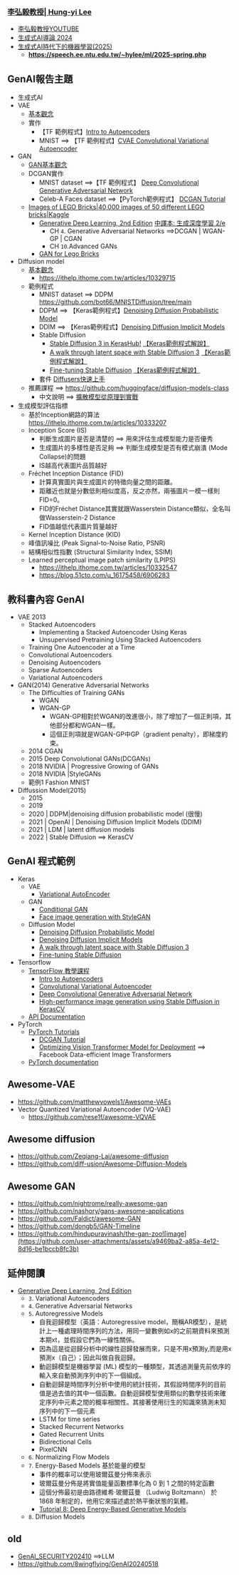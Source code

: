 ### [李弘毅教授| Hung-yi Lee](https://www.youtube.com/@HungyiLeeNTU)
- [李弘毅教授YOUTUBE](李弘毅教授YOUTUBE.md)
- [生成式AI導論 2024](https://www.youtube.com/playlist?list=PLJV_el3uVTsPz6CTopeRp2L2t4aL_KgiI)
- [生成式AI時代下的機器學習(2025)](https://www.youtube.com/playlist?list=PLJV_el3uVTsNZEFAdQsDeOdzAaHTca2Gi)
  - **https://speech.ee.ntu.edu.tw/~hylee/ml/2025-spring.php** 

## GenAI報告主題
- 生成式AI
- VAE
  - [基本觀念](GenAI_VAE.md)
  - 實作
    - 【TF 範例程式】[Intro to Autoencoders](https://www.tensorflow.org/tutorials/generative/autoencoder)
    - MNIST ==> 【TF 範例程式】[CVAE Convolutional Variational Autoencoder](https://www.tensorflow.org/tutorials/generative/cvae)
- GAN 
  - [GAN基本觀念](GenAI_GAN.md)
  - DCGAN實作
    - MNIST dataset ==>【TF 範例程式】 [Deep Convolutional Generative Adversarial Network](https://www.tensorflow.org/tutorials/generative/dcgan)
    - Celeb-A Faces dataset ==>【PyTorch範例程式】 [DCGAN Tutorial](https://docs.pytorch.org/tutorials/beginner/dcgan_faces_tutorial.html)
  - [Images of LEGO Bricks|40,000 images of 50 different LEGO bricks|Kaggle](https://www.kaggle.com/datasets/joosthazelzet/lego-brick-images)
    - [Generative Deep Learning, 2nd Edition](https://learning.oreilly.com/library/view/generative-deep-learning/9781098134174/) [中譯本: 生成深度學習 2/e](https://www.tenlong.com.tw/products/9786263248540?list_name=srh)
      - CH `4`. Generative Adversarial Networks ==>DCGAN | WGAN-GP | CGAN
      - CH `10`.Advanced GANs
    - [GAN for Lego Bricks](https://www.kaggle.com/code/gabrielcabas/gan-for-lego-bricks)
- Diffusion model
  - [基本觀念](DIFFUSION_2025.md)
    - https://ithelp.ithome.com.tw/articles/10329715
  - 範例程式
    - MNIST dataset  ==> DDPM  https://github.com/bot66/MNISTDiffusion/tree/main
    - DDPM  ==> 【Keras範例程式】[Denoising Diffusion Probabilistic Model](https://keras.io/examples/generative/ddpm/)
    - DDIM  ==> 【Keras範例程式】[Denoising Diffusion Implicit Models](https://keras.io/examples/generative/ddim/)
    - Stable Diffusion
      - [Stable Diffusion 3 in KerasHub!](https://keras.io/keras_hub/guides/stable_diffusion_3_in_keras_hub/) [【Keras範例程式解說】](Keras_SD_1.md)
      - [A walk through latent space with Stable Diffusion 3](https://keras.io/examples/generative/random_walks_with_stable_diffusion_3/) [【Keras範例程式解說】](Keras_SD_2.md)
      - [Fine-tuning Stable Diffusion](https://keras.io/examples/generative/finetune_stable_diffusion/) [【Keras範例程式解說】](Keras_SD_3.md)
    - 套件 [Diffusers快速上手](Diffusers快速上手.md)
  - 推薦課程 ==> https://github.com/huggingface/diffusion-models-class
    - 中文說明 ==> [擴散模型從原理到實戰](https://www.tenlong.com.tw/products/9787115618870?list_name=srh) 
- 生成模型評估指標
  - 基於Inception網路的算法 https://ithelp.ithome.com.tw/articles/10333207
  - Inception Score (IS)
    - 判斷生成圖片是否是清楚的 ==>  用來評估生成模型能力是否優秀
    - 生成圖片的多樣性是否足夠 ==> 判斷生成模型是否有模式崩潰 (Mode Collapse)的問題
    - IS越高代表圖片品質越好
  - Fréchet Inception Distance (FID)
    - 計算真實圖片與生成圖片的特徵向量之間的距離。
    - 距離近也就是分數低則相似度高，反之亦然，兩張圖片一模一樣則FID=0。
    - FID的Fréchet Distance其實就跟Wasserstein Distance類似，全名叫做Wasserstein-2 Distance
    - FID值越低代表圖片質量越好
  - Kernel Inception Distance (KID)
  - 峰值訊噪比 (Peak Signal-to-Noise Ratio, PSNR)
  - 結構相似性指數 (Structural Similarity Index, SSIM)
  - Learned perceptual image patch similarity (LPIPS)
    - https://ithelp.ithome.com.tw/articles/10332547
    - https://blog.51cto.com/u_16175458/6906283   

## 教科書內容 GenAI
- VAE 2013
  - Stacked Autoencoders
    - Implementing a Stacked Autoencoder Using Keras
    - Unsupervised Pretraining Using Stacked Autoencoders
  - Training One Autoencoder at a Time
  - Convolutional Autoencoders
  - Denoising Autoencoders
  - Sparse Autoencoders
  - Variational Autoencoders 
- GAN(2014) Generative Adversarial Networks
  - The Difficulties of Training GANs
    - WGAN
    - WGAN-GP
      - WGAN-GP相對於WGAN的改進很小，除了增加了一個正則項，其他部分都和WGAN一樣。
      - 這個正則項就是WGAN-GP中GP（gradient penalty），即梯度約束。
  - 2014 CGAN
  - 2015 Deep Convolutional GANs(DCGANs)
  - 2018 NVIDIA | Progressive Growing of GANs
  - 2018 NVIDIA |StyleGANs
  - 範例1 Fashion MNIST
- Diffussion Model(2015)
  - 2015 
  - 2019
  - 2020 | DDPM|denoising diffusion probabilistic model (很慢)
  - 2021 | OpenAI | Denoising Diffusion Implicit Models (DDIM)
  - 2021 | LDM | latent diffusion models
  - 2022 | Stable Diffusion  ==> KerasCV


## GenAI 程式範例
- Keras
  - VAE
    - [Variational AutoEncoder](https://keras.io/examples/generative/vae/)
  - GAN
    - [Conditional GAN](https://keras.io/examples/generative/conditional_gan/)
    - [Face image generation with StyleGAN](https://keras.io/examples/generative/stylegan/)
  - Diffusion Model
    - [Denoising Diffusion Probabilistic Model](https://keras.io/examples/generative/ddpm/)
    - [Denoising Diffusion Implicit Models](https://keras.io/examples/generative/ddim/)
    - [A walk through latent space with Stable Diffusion 3](https://keras.io/examples/generative/random_walks_with_stable_diffusion_3/)
    - [Fine-tuning Stable Diffusion](https://keras.io/examples/generative/finetune_stable_diffusion/)
- Tensorflow
  - [TensorFlow 教學課程](https://www.tensorflow.org/tutorials?hl=zh-tw)
    - [Intro to Autoencoders](https://www.tensorflow.org/tutorials/generative/autoencoder)
    - [Convolutional Variational Autoencoder](https://www.tensorflow.org/tutorials/generative/cvae)
    - [Deep Convolutional Generative Adversarial Network](https://www.tensorflow.org/tutorials/generative/dcgan)
    - [High-performance image generation using Stable Diffusion in KerasCV](https://www.tensorflow.org/tutorials/generative/generate_images_with_stable_diffusion)
  - [API Documentation](https://www.tensorflow.org/api_docs)
- PyTorch
  - [PyTorch Tutorials](https://docs.pytorch.org/tutorials/)
    - [DCGAN Tutorial](https://docs.pytorch.org/tutorials/beginner/dcgan_faces_tutorial.html)
    - [Optimizing Vision Transformer Model for Deployment](https://docs.pytorch.org/tutorials/beginner/vt_tutorial.html) ==> Facebook Data-efficient Image Transformers
  - [PyTorch documentation](https://docs.pytorch.org/docs/stable/index.html)



## Awesome-VAE
- https://github.com/matthewvowels1/Awesome-VAEs
- Vector Quantized Variational Autoencoder (VQ-VAE)
  - https://github.com/rese1f/awesome-VQVAE 

## Awesome diffusion
- https://github.com/Zeqiang-Lai/awesome-diffusion
- https://github.com/diff-usion/Awesome-Diffusion-Models

## Awesome GAN
- https://github.com/nightrome/really-awesome-gan
- https://github.com/nashory/gans-awesome-applications
- https://github.com/Faldict/awesome-GAN
- https://github.com/dongb5/GAN-Timeline
- https://github.com/hindupuravinash/the-gan-zoo![image](https://github.com/user-attachments/assets/a9469ba2-a85a-4e12-8d16-be1bccb8fc3b)

## 延伸閱讀
- [Generative Deep Learning, 2nd Edition](https://learning.oreilly.com/library/view/generative-deep-learning/9781098134174/)
  - `3`. Variational Autoencoders
  - `4`. Generative Adversarial Networks
  - `5`. Autoregressive Models
    - 自我迴歸模型（英語：Autoregressive model，簡稱AR模型），是統計上一種處理時間序列的方法，用同一變數例如x的之前期資料來預測本期xt，並假設它們為一線性關係。
    - 因為這是從迴歸分析中的線性迴歸發展而來，只是不用x預測y,而是用x預測x（自己）；因此叫做自我迴歸。
    - 動迴歸模型是機器學習 (ML) 模型的一種類型，其透過測量先前依序的輸入來自動預測序列中的下一個組成。
    - 自動迴歸是時間序列分析中使用的統計技術，其假設時間序列的目前值是過去值的其中一個函數。自動迴歸模型使用類似的數學技術來確定序列中元素之間的概率相關性。其接著使用衍生的知識來猜測未知序列中的下一個元素
    - LSTM for time series
    - Stacked Recurrent Networks
    - Gated Recurrent Units
    - Bidirectional Cells
    - PixelCNN 
  - `6`. Normalizing Flow Models
  - `7`. Energy-Based Models 基於能量的模型
    - 事件的概率可以使用玻爾茲曼分佈來表示
    - 玻爾茲曼分佈是將實值能量函數標準化為 0 到 1 之間的特定函數
    - 這個分佈最初是由路德維希·玻爾茲曼 （Ludwig Boltzmann） 於 1868 年制定的，他用它來描述處於熱平衡狀態的氣體。
    - [Tutorial 8: Deep Energy-Based Generative Models](https://uvadlc-notebooks.readthedocs.io/en/latest/tutorial_notebooks/tutorial8/Deep_Energy_Models.html)
  - `8`. Diffusion Models 


## old
- [GenAI_SECURITY202410](https://github.com/8wingflying/GenAI_SECURITY202410/) ==>LLM
- https://github.com/8wingflying/GenAI20240518
